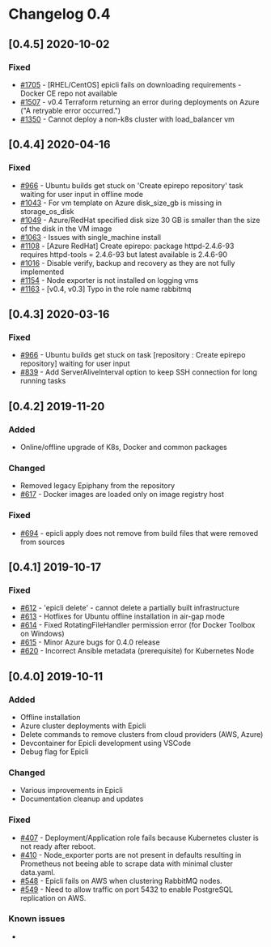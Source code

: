 # Changelog 0.4

## [0.4.5] 2020-10-02

### Fixed

- [#1705](https://github.com/epiphany-platform/epiphany/issues/1705) - [RHEL/CentOS] epicli fails on downloading requirements - Docker CE repo not available
- [#1507](https://github.com/epiphany-platform/epiphany/issues/1507) - v0.4 Terraform returning an error during deployments on Azure ("A retryable error occurred.")
- [#1350](https://github.com/epiphany-platform/epiphany/issues/1350) - Cannot deploy a non-k8s cluster with load\_balancer vm

## [0.4.4] 2020-04-16

### Fixed

- [#966](https://github.com/epiphany-platform/epiphany/issues/966) - Ubuntu builds get stuck on 'Create epirepo repository' task waiting for user input in offline mode
- [#1043](https://github.com/epiphany-platform/epiphany/issues/1043) - For vm template on Azure disk_size_gb is missing in storage_os_disk
- [#1049](https://github.com/epiphany-platform/epiphany/issues/1049) - Azure/RedHat specified disk size 30 GB is smaller than the size of the disk in the VM image
- [#1063](https://github.com/epiphany-platform/epiphany/issues/1063) - Issues with single_machine install
- [#1108](https://github.com/epiphany-platform/epiphany/issues/1108) - [Azure RedHat] Create epirepo: package httpd-2.4.6-93 requires httpd-tools = 2.4.6-93 but latest available is 2.4.6-90
- [#1016](https://github.com/epiphany-platform/epiphany/issues/1016) - Disable verify, backup and recovery as they are not fully implemented
- [#1154](https://github.com/epiphany-platform/epiphany/issues/1154) - Node exporter is not installed on logging vms
- [#1163](https://github.com/epiphany-platform/epiphany/issues/1163) - [v0.4, v0.3] Typo in the role name rabbitmq

## [0.4.3] 2020-03-16

### Fixed

- [#966](https://github.com/epiphany-platform/epiphany/issues/966) - Ubuntu builds get stuck on task [repository : Create epirepo repository] waiting for user input
- [#839](https://github.com/epiphany-platform/epiphany/issues/839) - Add ServerAliveInterval option to keep SSH connection for long running tasks

## [0.4.2] 2019-11-20

### Added

- Online/offline upgrade of K8s, Docker and common packages

### Changed

- Removed legacy Epiphany from the repository
- [#617](https://github.com/epiphany-platform/epiphany/issues/617) - Docker images are loaded only on image registry host

### Fixed

- [#694](https://github.com/epiphany-platform/epiphany/issues/694) - epicli apply does not remove from build files that were removed from sources

## [0.4.1] 2019-10-17

### Fixed

- [#612](https://github.com/epiphany-platform/epiphany/issues/612) - 'epicli delete' - cannot delete a partially built infrastructure
- [#613](https://github.com/epiphany-platform/epiphany/pull/613) - Hotfixes for Ubuntu offline installation in air-gap mode
- [#614](https://github.com/epiphany-platform/epiphany/pull/614) - Fixed RotatingFileHandler permission error (for Docker Toolbox on Windows)
- [#615](https://github.com/epiphany-platform/epiphany/issues/615) - Minor Azure bugs for 0.4.0 release
- [#620](https://github.com/epiphany-platform/epiphany/issues/620) - Incorrect Ansible metadata (prerequisite) for Kubernetes Node

## [0.4.0] 2019-10-11

### Added

- Offline installation
- Azure cluster deployments with Epicli
- Delete commands to remove clusters from cloud providers (AWS, Azure)
- Devcontainer for Epicli development using VSCode
- Debug flag for Epicli

### Changed

- Various improvements in Epicli
- Documentation cleanup and updates

### Fixed

- [#407](https://github.com/epiphany-platform/epiphany/issues/407) - Deployment/Application role fails because Kubernetes cluster is not ready after reboot.
- [#410](https://github.com/epiphany-platform/epiphany/issues/410) - Node_exporter ports are not present in defaults resulting in Prometheus not beeing able to scrape data with minimal cluster data.yaml.
- [#548](https://github.com/epiphany-platform/epiphany/issues/548) - Epicli fails on AWS when clustering RabbitMQ nodes.
- [#549](https://github.com/epiphany-platform/epiphany/issues/549) - Need to allow traffic on port 5432 to enable PostgreSQL replication on AWS.

### Known issues

-
